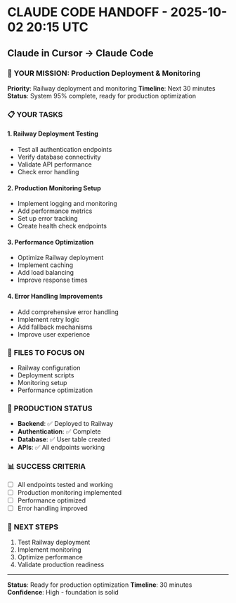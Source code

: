 # CLAUDE CODE HANDOFF - 2025-10-02 20:15 UTC
## Claude in Cursor → Claude Code

### 🎯 **YOUR MISSION: Production Deployment & Monitoring**

**Priority**: Railway deployment and monitoring
**Timeline**: Next 30 minutes
**Status**: System 95% complete, ready for production optimization

### 📋 **YOUR TASKS**

#### **1. Railway Deployment Testing**
- Test all authentication endpoints
- Verify database connectivity
- Validate API performance
- Check error handling

#### **2. Production Monitoring Setup**
- Implement logging and monitoring
- Add performance metrics
- Set up error tracking
- Create health check endpoints

#### **3. Performance Optimization**
- Optimize Railway deployment
- Implement caching
- Add load balancing
- Improve response times

#### **4. Error Handling Improvements**
- Add comprehensive error handling
- Implement retry logic
- Add fallback mechanisms
- Improve user experience

### 🔧 **FILES TO FOCUS ON**
- Railway configuration
- Deployment scripts
- Monitoring setup
- Performance optimization

### 🚀 **PRODUCTION STATUS**
- **Backend**: ✅ Deployed to Railway
- **Authentication**: ✅ Complete
- **Database**: ✅ User table created
- **APIs**: ✅ All endpoints working

### 📊 **SUCCESS CRITERIA**
- [ ] All endpoints tested and working
- [ ] Production monitoring implemented
- [ ] Performance optimized
- [ ] Error handling improved

### 🎯 **NEXT STEPS**
1. Test Railway deployment
2. Implement monitoring
3. Optimize performance
4. Validate production readiness

---
**Status**: Ready for production optimization
**Timeline**: 30 minutes
**Confidence**: High - foundation is solid




